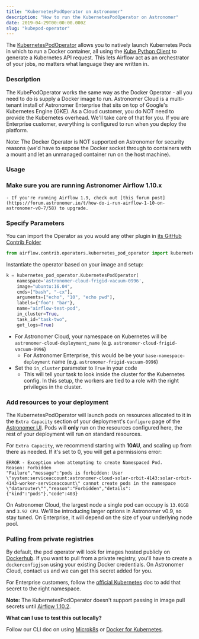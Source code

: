 ```yaml
---
title: "KubernetesPodOperator on Astronomer"
description: "How to run the KubernetesPodOperator on Astronomer"
date: 2019-04-29T00:00:00.000Z
slug: "kubepod-operator"
---
```


The [KubernetesPodOperator](https://github.com/apache/airflow/blob/v1-10-stable/airflow/contrib/operators/kubernetes_pod_operator.py) allows you to natively launch Kubernetes Pods in which to run a Docker container, all using the [Kube Python Client](https://github.com/kubernetes-client/python) to generate a Kubernetes API request. This lets Airflow act as an orchestrator of your jobs, no matters what language they are written in.

### Description

The KubePodOperator works the same way as the Docker Operator - all you need to do is supply a Docker image to run. Astronomer Cloud is a multi-tenant install of Astronomer Enterprise that sits on top of Google's Kubernetes Engine (GKE). As a Cloud customer, you do NOT need to provide the Kubernetes overhead. We'll take care of that for you. If you are Enterprise customer, everything is configured to run when you deploy the platform.

Note: The Docker Operator is NOT supported on Astronomer for security reasons (we'd have to expose the Docker socket through to containers with a mount and let an unmanaged container run on the host machine).

### Usage

### Make sure you are running Astronomer Airflow 1.10.x
    - If you're running Airflow 1.9, check out [this forum post](https://forum.astronomer.io/t/how-do-i-run-airflow-1-10-on-astronomer-v0-7/58) to upgrade.


### Specify Parameters
You can import the Operator as you would any other plugin in [its GitHub Contrib Folder](https://github.com/apache/airflow/blob/v1-10-stable/airflow/contrib/operators/kubernetes_pod_operator.py)

```python
from airflow.contrib.operators.kubernetes_pod_operator import kubernetes_pod_operator
```
Instantiate the operator based on your image and setup:

```python
k = kubernetes_pod_operator.KubernetesPodOperator(
    namespace='astronomer-cloud-frigid-vacuum-0996',
    image="ubuntu:16.04",
    cmds=["bash", "-cx"],
    arguments=["echo", "10", "echo pwd"],
    labels={"foo": "bar"},
    name="airflow-test-pod",
    in_cluster=True,
    task_id="task-two",
    get_logs=True)
```

- For Astronomer Cloud, your namespace on Kubernetes will be `astronomer-cloud-deployment_name` (e.g. `astronomer-cloud-frigid-vacuum-0996`)
    - For Astronomer Enterprise, this would be be your `base-namespace-deployment` name (e.g. `astronomer-frigid-vacuum-0996`)
- Set the `in_cluster` parameter to `True` in your code
    - This will tell your task to look inside the cluster for the Kubernetes config. In this setup, the workers are tied to a role with the right privileges in the cluster.

### Add resources to your deployment

The KubernetesPodOperator will launch pods on resources allocated to it in the `Extra Capacity` section of your deployment's `Configure` page of the [Astronomer UI](https://www.astronomer.io/docs/astronomer-ui/). Pods will **only** run on the resources configured here, the rest of your deployment will run on standard resources.

For `Extra Capacity`, we recommend starting with **10AU**, and scaling up from there as needed. If it's set to 0, you will get a permissions error:

```
ERROR - Exception when attempting to create Namespaced Pod.
Reason: Forbidden
"Failure","message":"pods is forbidden: User \"system:serviceaccount:astronomer-cloud-solar-orbit-4143:solar-orbit-4143-worker-serviceaccount\" cannot create pods in the namespace \"datarouter\"","reason":"Forbidden","details":{"kind":"pods"},"code":403}
```

On Astronomer Cloud, the largest node a single pod can occupy is `13.01GB` and `3.92 CPU`. We'll be introducing larger options in Astronomer v0.9, so stay tuned.
On Enterprise, it will depend on the size of your underlying node pool.

### Pulling from private registries
By default, the pod operator will look for images hosted publicly on [Dockerhub](https://hub.docker.com/). If you want to pull from a private registry, you'll have to create a `dockerconfigjson` using your existing Docker credentials.
On Astronomer Cloud, contact us and we can get this secret added for you.

For Enterprise customers, follow the [official Kubernetes](https://kubernetes.io/docs/tasks/configure-pod-container/pull-image-private-registry/#registry-secret-existing-credentials) doc to add that secret to the right namespace.

**Note:** The KubernetesPodOperator doesn't support passing in image pull secrets until [Airflow 1.10.2](https://github.com/apache/airflow/blob/master/CHANGELOG.txt#L526).


**What can I use to test this out locally?**

Follow our CLI doc on using [Microk8s](https://microk8s.io/) or [Docker for Kubernetes](https://matthewpalmer.net/kubernetes-app-developer/articles/how-to-run-local-kubernetes-docker-for-mac.html).
